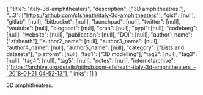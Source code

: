 {
  "title": "italy-3d-amphitheaters",
  "description": ["3D amphitheatres."],
  "...3": ["https://github.com/sfsheath/italy-3d-amphitheaters"],
  "gist": [null],
  "gitlab": [null],
  "bitbucket": [null],
  "launchpad": [null],
  "twitter": [null],
  "youtube": [null],
  "blogpost": [null],
  "cran": [null],
  "pypi": [null],
  "codeberg": [null],
  "website": [null],
  "publication": [null],
  "DOI": [null],
  "author1_name": ["sfsheath"],
  "author2_name": [null],
  "author3_name": [null],
  "author4_name": [null],
  "author5_name": [null],
  "category": ["Lists and datasets"],
  "platform": [null],
  "tag1": ["3D modelling"],
  "tag2": [null],
  "tag3": [null],
  "tag4": [null],
  "tag5": [null],
  "notes": [null],
  "internetarchive": ["https://archive.org/details/github.com-sfsheath-italy-3d-amphitheaters_-_2018-01-21_04-52-13"],
  "links": []
}

<!-- Generated by csv2md.R – do not edit by hand -->

3D amphitheatres.